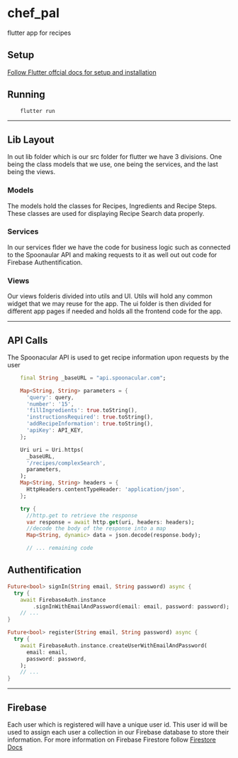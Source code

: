 # chef_pal

flutter app for recipes

## Setup

<a href="https://flutter.dev/docs">Follow Flutter offcial docs for setup and installation</a>

## Running

```bash
    flutter run
```

---

## Lib Layout

In out lib folder which is our src folder for flutter we have 3 divisions. One being the class models that we use, one being the services, and the last being the views.

### Models

The models hold the classes for Recipes, Ingredients and Recipe Steps. These classes are used for displaying Recipe Search data properly.

### Services

In our services flder we have the code for business logic such as connected to the Spoonaular API and making requests to it as well out out code for Firebase Authentification.

### Views

Our views folderis divided into utils and UI. Utils will hold any common widget that we may reuse for the app. The ui folder is then divided for different app pages if needed and holds all the frontend code for the app.

---

## API Calls

The Spoonacular API is used to get recipe information upon requests by the user

```dart
    final String _baseURL = "api.spoonacular.com";

    Map<String, String> parameters = {
      'query': query,
      'number': '15',
      'fillIngredients': true.toString(),
      'instructionsRequired': true.toString(),
      'addRecipeInformation': true.toString(),
      'apiKey': API_KEY,
    };

    Uri uri = Uri.https(
      _baseURL,
      '/recipes/complexSearch',
      parameters,
    );
    Map<String, String> headers = {
      HttpHeaders.contentTypeHeader: 'application/json',
    };

    try {
      //http.get to retrieve the response
      var response = await http.get(uri, headers: headers);
      //decode the body of the response into a map
      Map<String, dynamic> data = json.decode(response.body);

      // ... remaining code
```

## Authentification

```dart
Future<bool> signIn(String email, String password) async {
  try {
    await FirebaseAuth.instance
        .signInWithEmailAndPassword(email: email, password: password);
    // ...
}

Future<bool> register(String email, String password) async {
  try {
    await FirebaseAuth.instance.createUserWithEmailAndPassword(
      email: email,
      password: password,
    );
    // ...
}
```

---

## Firebase

Each user which is registered will have a unique user id. This user id will be used to assign each user a collection in our Firebase database to store their information. For more information on Firebase Firestore follow <a href="https://firebase.google.com/docs/firestore">Firestore Docs</a>
